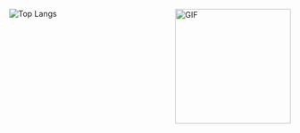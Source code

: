 ![Top Langs](https://github-readme-stats.vercel.app/api/top-langs/?username=soykasloyka&layout=compact)
<img align="right" width="207rem" alt="GIF" src="https://i.pinimg.com/originals/52/a0/94/52a0949db5a90b7da4f9bddcf66b2a0c.gif" />
